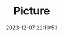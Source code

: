 ---
weight: 1
images:
- /images/edited/59.jpeg
title: Picture
date: 2023-12-07 22:10:53
tags: [luminar neo,work,24-70mm F2.8 DG DN | Art 019,ILCE-7M3,59.6]
---